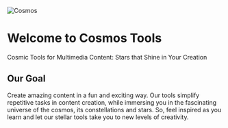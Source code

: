 ![Cosmos](https://res.cloudinary.com/dczm31ujx/image/upload/v1678141411/starsInSpace_1_bnrnz6.jpg)

# Welcome to Cosmos Tools

Cosmic Tools for Multimedia Content: Stars that Shine in Your Creation

## Our Goal

Create amazing content in a fun and exciting way. Our tools simplify repetitive tasks in content creation, while immersing you in the fascinating universe of the cosmos, its constellations and stars. So, feel inspired as you learn and let our stellar tools take you to new levels of creativity.

